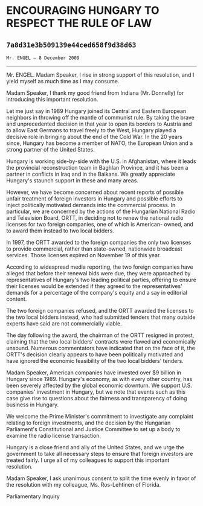 # ENCOURAGING HUNGARY TO RESPECT THE RULE OF LAW
## `7a8d31e3b509139e44ced658f9d38d63`
`Mr. ENGEL — 8 December 2009`

---


Mr. ENGEL. Madam Speaker, I rise in strong support of this 
resolution, and I yield myself as much time as I may consume.

Madam Speaker, I thank my good friend from Indiana (Mr. Donnelly) for 
introducing this important resolution.

Let me just say in 1989 Hungary joined its Central and Eastern 
European neighbors in throwing off the mantle of communist rule. By 
taking the brave and unprecedented decision in that year to open its 
borders to Austria and to allow East Germans to travel freely to the 
West, Hungary played a decisive role in bringing about the end of the 
Cold War. In the 20 years since, Hungary has become a member of NATO, 
the European Union and a strong partner of the United States.

Hungary is working side-by-side with the U.S. in Afghanistan, where 
it leads the provincial reconstruction team in Baghlan Province, and it 
has been a partner in conflicts in Iraq and in the Balkans. We greatly 
appreciate Hungary's staunch support in these and many areas.

However, we have become concerned about recent reports of possible 
unfair treatment of foreign investors in Hungary and possible efforts 
to inject politically motivated demands into the commercial process. In 
particular, we are concerned by the actions of the Hungarian National 
Radio and Television Board, ORTT, in deciding not to renew the national 
radio licenses for two foreign companies, one of which is American-
owned, and to award them instead to two local bidders.

In 1997, the ORTT awarded to the foreign companies the only two 
licenses to provide commercial, rather than state-owned, nationwide 
broadcast services. Those licenses expired on November 19 of this year.

According to widespread media reporting, the two foreign companies 
have alleged that before their renewal bids were due, they were 
approached by representatives of Hungary's two leading political 
parties, offering to ensure their licenses would be extended if they 
agreed to the representatives' demands for a percentage of the 
company's equity and a say in editorial content.

The two foreign companies refused, and the ORTT awarded the licenses 
to the two local bidders instead, who had submitted tenders that many 
outside experts have said are not commercially viable.

The day following the award, the chairman of the ORTT resigned in 
protest, claiming that the two local bidders' contracts were flawed and 
economically unsound. Numerous commentators have indicated that on the 
face of it, the ORTT's decision clearly appears to have been 
politically motivated and have ignored the economic feasibility of the 
two local bidders' tenders.

Madam Speaker, American companies have invested over $9 billion in 
Hungary since 1989. Hungary's economy, as with every other country, has 
been severely affected by the global economic downturn. We support U.S. 
companies' investment in Hungary, but we note that events such as this 
case give rise to questions about the fairness and transparency of 
doing business in Hungary.

We welcome the Prime Minister's commitment to investigate any 
complaint relating to foreign investments, and the decision by the 
Hungarian Parliament's Constitutional and Justice Committee to set up a 
body to examine the radio license transaction.

Hungary is a close friend and ally of the United States, and we urge 
the government to take all necessary steps to ensure that foreign 
investors are treated fairly. I urge all of my colleagues to support 
this important resolution.

Madam Speaker, I ask unanimous consent to split the time evenly in 
favor of the resolution with my colleague, Ms. Ros-Lehtinen of Florida.














 Parliamentary Inquiry
